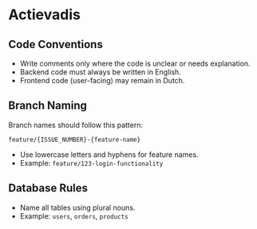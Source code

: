 # Actievadis

## Code Conventions

- Write comments only where the code is unclear or needs explanation.
- Backend code must always be written in English.
- Frontend code (user-facing) may remain in Dutch.

## Branch Naming

Branch names should follow this pattern:

```
feature/{ISSUE_NUMBER}-{feature-name}
```

- Use lowercase letters and hyphens for feature names.
- Example: `feature/123-login-functionality`

## Database Rules

- Name all tables using plural nouns.
- Example: `users`, `orders`, `products`